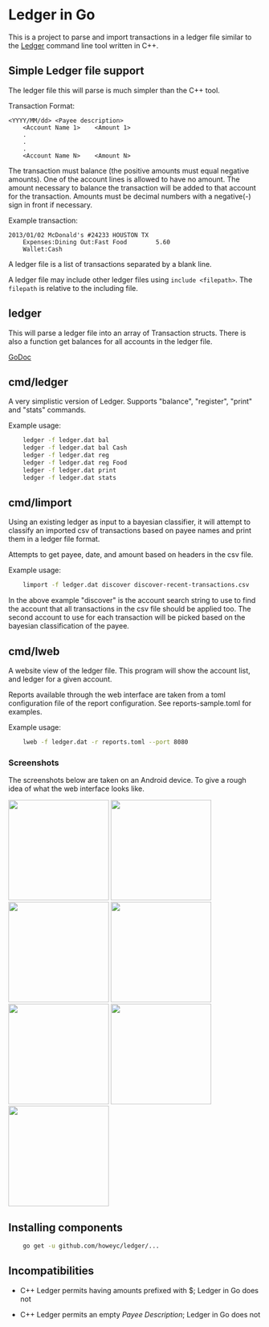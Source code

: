 # Ledger in Go

This is a project to parse and import transactions in a ledger file similar
to the [Ledger](http://ledger-cli.org) command line tool written in C++.

## Simple Ledger file support

The ledger file this will parse is much simpler than the C++ tool.

Transaction Format:

    <YYYY/MM/dd> <Payee description>
        <Account Name 1>    <Amount 1>
        .
        .
        .
        <Account Name N>    <Amount N>
 
The transaction must balance (the positive amounts must equal negative amounts).
One of the account lines is allowed to have no amount. The amount necessary
to balance the transaction will be added to that account for the transaction.
Amounts must be decimal numbers with a negative(-) sign in front if necessary.

Example transaction:

    2013/01/02 McDonald's #24233 HOUSTON TX
        Expenses:Dining Out:Fast Food        5.60
        Wallet:Cash

A ledger file is a list of transactions separated by a blank line.

A ledger file may include other ledger files using `include <filepath>`. The
`filepath` is relative to the including file.


## ledger

This will parse a ledger file into an array of Transaction structs.
There is also a function get balances for all accounts in the ledger file.

[GoDoc](http://godoc.org/github.com/howeyc/ledger/)

## cmd/ledger

A very simplistic version of Ledger.
Supports "balance", "register", "print" and "stats" commands.

Example usage:
```sh
    ledger -f ledger.dat bal
    ledger -f ledger.dat bal Cash
    ledger -f ledger.dat reg
    ledger -f ledger.dat reg Food
    ledger -f ledger.dat print
    ledger -f ledger.dat stats
```

## cmd/limport

Using an existing ledger as input to a bayesian classifier, it will attempt to
classify an imported csv of transactions based on payee names and print them in
a ledger file format. 

Attempts to get payee, date, and amount based on headers in the csv file.

Example usage:
```sh
    limport -f ledger.dat discover discover-recent-transactions.csv
```

In the above example "discover" is the account search string to use to find
the account that all transactions in the csv file should be applied too. The
second account to use for each transaction will be picked based on the
bayesian classification of the payee.

## cmd/lweb

A website view of the ledger file. This program will show the account list,
and ledger for a given account.

Reports available through the web interface are taken from a toml configuration
file of the report configuration. See reports-sample.toml for examples.

Example usage:
```sh
    lweb -f ledger.dat -r reports.toml --port 8080
```

### Screenshots

The screenshots below are taken on an Android device. To give a rough idea of what the web interface looks like.

<img width=200 src="cmd/lweb/screenshots/index.png"> <img width=200 src="cmd/lweb/screenshots/nav.png"> <img width=200 src="cmd/lweb/screenshots/navreports.png">
<img width=200 src="cmd/lweb/screenshots/bar.png"> <img width=200 src="cmd/lweb/screenshots/stackedbar.png"> <img width=200 src="cmd/lweb/screenshots/pie.png"> <img width=200 src="cmd/lweb/screenshots/line.png">

## Installing components

```sh
    go get -u github.com/howeyc/ledger/...
```

## Incompatibilities

- C++ Ledger permits having amounts prefixed with $; Ledger in Go does not

- C++ Ledger permits an empty *Payee Description*; Ledger in Go does not

